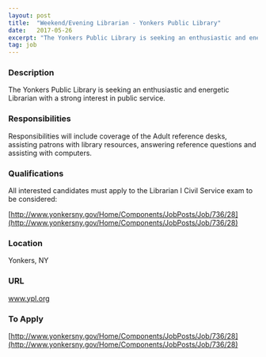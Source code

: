 ```yaml
---
layout: post
title:  "Weekend/Evening Librarian - Yonkers Public Library"
date:   2017-05-26
excerpt: "The Yonkers Public Library is seeking an enthusiastic and energetic Librarian with a strong interest in public service."
tag: job
---
```


### Description   

The Yonkers Public Library is seeking an enthusiastic and energetic Librarian with a strong interest in public service.


### Responsibilities   

Responsibilities will include coverage of the Adult reference desks, assisting patrons with library resources, answering reference questions and assisting with computers.


### Qualifications   

All interested candidates must apply to the Librarian I Civil Service exam to be considered:

[http://www.yonkersny.gov/Home/Components/JobPosts/Job/736/28](http://www.yonkersny.gov/Home/Components/JobPosts/Job/736/28)




### Location   

Yonkers, NY


### URL   

www.ypl.org

### To Apply   

[http://www.yonkersny.gov/Home/Components/JobPosts/Job/736/28](http://www.yonkersny.gov/Home/Components/JobPosts/Job/736/28)





